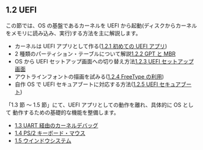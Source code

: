 
## 1.2 UEFI

この節では、OS の基盤であるカーネルを UEFI から起動(ディスクからカーネルをメモリに読み込み、実行)する方法を主に解説します。

* カーネルは UEFI アプリとして作る([1.2.1 初めての UEFI アプリ](chapter-1/2-1_UEFI_Start.md))
* 2 種類のパーティション・テーブルについて解説[1.2.2 GPT と MBR](chapter-1/2-2_UEFI_MBR.md)
* OS から UEFI セットアップ画面への切り替え方法[1.2.3 UEFI セットアップ画面](chapter-1/2-3_UEFI_SetupScreen.md)
* アウトラインフォントの描画を試みる([1.2.4 FreeType の利用](chapter-1/2-4_UEFI_FreeType_MSVC.md))
* 自作 OS で UEFI セキュアブートに対応する方法([1.2.5 UEFI セキュアブート](chapter-1/2-5_UEFI_SecureBoot.md))

「1.3 節 ～ 1.5 節」にて、UEFI アプリとしての動作を離れ、具体的に OS として
動作するための基礎的な機能を整備します。

* [1.3 UART 経由のカーネルデバッグ](chapter-1/3_Debug.md)
* [1.4 PS/2 キーボード・マウス](chapter-1/4_PS2.md)
* [1.5 ウインドウシステム](chapter-1/5_Window_System.md)

